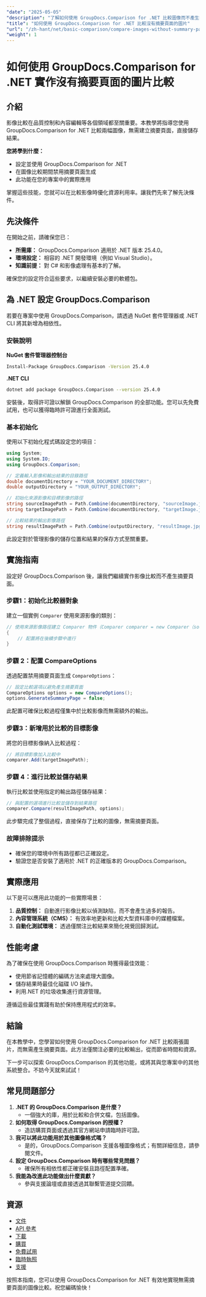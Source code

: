 ```yaml
---
"date": "2025-05-05"
"description": "了解如何使用 GroupDocs.Comparison for .NET 比較圖像而不產生摘要頁面。有效率簡化您的工作流程。"
"title": "如何使用 GroupDocs.Comparison for .NET 比較沒有摘要頁面的圖片"
"url": "/zh-hant/net/basic-comparison/compare-images-without-summary-page-groupdocs-net/"
"weight": 1
---
```


# 如何使用 GroupDocs.Comparison for .NET 實作沒有摘要頁面的圖片比較

## 介紹

影像比較在品質控制和內容編輯等各個領域都至關重要。本教學將指導您使用 GroupDocs.Comparison for .NET 比較兩幅圖像，無需建立摘要頁面，直接儲存結果。

**您將學到什麼：**
- 設定並使用 GroupDocs.Comparison for .NET
- 在圖像比較期間禁用摘要頁面生成
- 此功能在您的專案中的實際應用

掌握這些技能，您就可以在比較影像時優化資源利用率。讓我們先來了解先決條件。

## 先決條件

在開始之前，請確保您已：
- **所需庫：** GroupDocs.Comparison 適用於 .NET 版本 25.4.0。
- **環境設定：** 相容的 .NET 開發環境（例如 Visual Studio）。
- **知識前提：** 對 C# 和影像處理有基本的了解。

確保您的設定符合這些要求，以繼續安裝必要的軟體包。

## 為 .NET 設定 GroupDocs.Comparison

若要在專案中使用 GroupDocs.Comparison，請透過 NuGet 套件管理器或 .NET CLI 將其新增為相依性。

### 安裝說明

**NuGet 套件管理器控制台**
```bash
Install-Package GroupDocs.Comparison -Version 25.4.0
```

**.NET CLI**
```bash
dotnet add package GroupDocs.Comparison --version 25.4.0
```

安裝後，取得許可證以解鎖 GroupDocs.Comparison 的全部功能。您可以先免費試用，也可以獲得臨時許可證進行全面測試。

### 基本初始化

使用以下初始化程式碼設定您的項目：

```csharp
using System;
using System.IO;
using GroupDocs.Comparison;

// 定義輸入影像和輸出結果的目錄路徑
double documentDirectory = "YOUR_DOCUMENT_DIRECTORY";
double outputDirectory = "YOUR_OUTPUT_DIRECTORY";

// 初始化來源影像和目標影像的路徑
string sourceImagePath = Path.Combine(documentDirectory, "sourceImage.jpg");
string targetImagePath = Path.Combine(documentDirectory, "targetImage.jpg");

// 比較結果的輸出影像路徑
string resultImagePath = Path.Combine(outputDirectory, "resultImage.jpg");
```

此設定對於管理影像的儲存位置和結果的保存方式至關重要。

## 實施指南

設定好 GroupDocs.Comparison 後，讓我們繼續實作影像比較而不產生摘要頁面。

### 步驟1：初始化比較器對象

建立一個實例 `Comparer` 使用來源影像的類別：

```csharp
// 使用來源影像路徑建立 Comparer 物件（Comparer comparer = new Comparer（sourceImagePath））
{
    // 配置將在後續步驟中進行
}
```

### 步驟 2：配置 CompareOptions

透過配置禁用摘要頁面生成 `CompareOptions`：

```csharp
// 設定比較選項以避免產生摘要頁面
CompareOptions options = new CompareOptions();
options.GenerateSummaryPage = false;
```

此配置可確保比較過程僅集中於比較影像而無需額外的輸出。

### 步驟3：新增用於比較的目標影像

將您的目標影像納入比較過程：

```csharp
// 將目標影像加入比較中
comparer.Add(targetImagePath);
```

### 步驟 4：進行比較並儲存結果

執行比較並使用指定的輸出路徑儲存結果：

```csharp
// 與配置的選項進行比較並儲存到結果路徑
comparer.Compare(resultImagePath, options);
```

此步驟完成了整個過程，直接保存了比較的圖像，無需摘要頁面。

### 故障排除提示

- 確保您的環境中所有路徑都已正確設定。
- 驗證您是否安裝了適用於 .NET 的正確版本的 GroupDocs.Comparison。

## 實際應用

以下是可以應用此功能的一些實際場景：
1. **品質控制：** 自動進行影像比較以偵測缺陷，而不會產生過多的報告。
2. **內容管理系統（CMS）：** 有效率地更新和比較大型資料庫中的媒體檔案。
3. **自動化測試環境：** 透過僅關注比較結果來簡化視覺回歸測試。

## 性能考慮

為了確保在使用 GroupDocs.Comparison 時獲得最佳效能：
- 使用節省記憶體的編碼方法來處理大圖像。
- 儲存結果時最佳化磁碟 I/O 操作。
- 利用.NET 的垃圾收集進行資源管理。

遵循這些最佳實踐有助於保持應用程式的效率。

## 結論

在本教學中，您學習如何使用 GroupDocs.Comparison for .NET 比較兩張圖片，而無需產生摘要頁面。此方法僅關注必要的比較輸出，從而節省時間和資源。

下一步可以探索 GroupDocs.Comparison 的其他功能，或將其與您專案中的其他系統整合。不妨今天就來試試！

## 常見問題部分

1. **.NET 的 GroupDocs.Comparison 是什麼？**
   - 一個強大的庫，用於比較和合併文檔，包括圖像。
2. **如何取得 GroupDocs.Comparison 的授權？**
   - 造訪購買頁面或透過其官方網站申請臨時許可證。
3. **我可以將此功能用於其他圖像格式嗎？**
   - 是的，GroupDocs.Comparison 支援各種圖像格式；有關詳細信息，請參閱文件。
4. **設定 GroupDocs.Comparison 時有哪些常見問題？**
   - 確保所有相依性都正確安裝且路徑配置準確。
5. **我能為改進此功能做出什麼貢獻？**
   - 參與支援論壇或直接透過其聯繫管道提交回饋。

## 資源

- [文件](https://docs.groupdocs.com/comparison/net/)
- [API 參考](https://reference.groupdocs.com/comparison/net/)
- [下載](https://releases.groupdocs.com/comparison/net/)
- [購買](https://purchase.groupdocs.com/buy)
- [免費試用](https://releases.groupdocs.com/comparison/net/)
- [臨時執照](https://purchase.groupdocs.com/temporary-license/)
- [支援](https://forum.groupdocs.com/c/comparison/)

按照本指南，您可以使用 GroupDocs.Comparison for .NET 有效地實現無需摘要頁面的圖像比較。祝您編碼愉快！